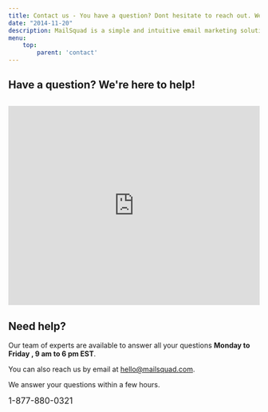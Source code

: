 ```yaml
---
title: Contact us - You have a question? Dont hesitate to reach out. We're here to help!
date: "2014-11-20"
description: MailSquad is a simple and intuitive email marketing solution built for agencies. Contact us if you have any questions.
menu:
    top:
        parent: 'contact'
---
```


<section class="contacts-1">
  <div class="container">
    <div class="row">
      <div class="col-sm-8">
        <h1 style="margin-bottom: 10px">Have a question? We're here to help!</h1>
      </div>
    </div>
    <div class="row" style="margin-top: 30px">
        <div class="col-sm-6">
            <iframe class="freshwidget-embedded-form" id="freshwidget-embedded-form" src="https://ibr.freshdesk.com/widgets/feedback_widget/new?&widgetType=embedded&formTitle=To+contact+us+by+email&submitThanks=Thank+you+for+your+interest+in+MailSquad+.+One+of+our+expert+will+answer+you+within+24+hours.screenshot=no&searchArea=no" scrolling="no" height="400px" width="100%" frameborder="0" >
            </iframe>
        </div>
        <div class="col-sm-5 col-sm-offset-1">
        <div class="additional">
          <h2>Need help?</h2>
          <p>Our team of experts are available to answer all your questions <strong> Monday to Friday , 9 am to 6 pm EST</strong>.</p>
          <p>You can also reach us by email at <a href="mailto:hello@mailsquad.com">hello@mailsquad.com</a>.</p>
          <p>We answer your questions within a few hours.</p>
          <div class="phone">
              <big>1-877-880-0321</big>
          </div>
        </div>
      </div>
    </div>
  </div>
</section>
